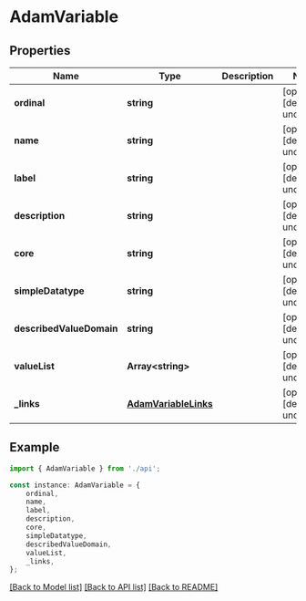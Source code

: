 # AdamVariable


## Properties

Name | Type | Description | Notes
------------ | ------------- | ------------- | -------------
**ordinal** | **string** |  | [optional] [default to undefined]
**name** | **string** |  | [optional] [default to undefined]
**label** | **string** |  | [optional] [default to undefined]
**description** | **string** |  | [optional] [default to undefined]
**core** | **string** |  | [optional] [default to undefined]
**simpleDatatype** | **string** |  | [optional] [default to undefined]
**describedValueDomain** | **string** |  | [optional] [default to undefined]
**valueList** | **Array&lt;string&gt;** |  | [optional] [default to undefined]
**_links** | [**AdamVariableLinks**](AdamVariableLinks.md) |  | [optional] [default to undefined]

## Example

```typescript
import { AdamVariable } from './api';

const instance: AdamVariable = {
    ordinal,
    name,
    label,
    description,
    core,
    simpleDatatype,
    describedValueDomain,
    valueList,
    _links,
};
```

[[Back to Model list]](../README.md#documentation-for-models) [[Back to API list]](../README.md#documentation-for-api-endpoints) [[Back to README]](../README.md)
